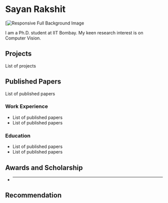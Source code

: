 # Sayan Rakshit
[![Responsive Full Background Image](https://user-images.githubusercontent.com/30260441/233859660-74fde19b-bdc7-4ea6-a914-b2e5e4e4af28.jpg)


I am a Ph.D. student at IIT Bombay. My keen research interest is on Computer Vision.

## Projects

List of projects

## Published Papers

List of published papers

### Work Experience

* List of published papers
* List of published papers

### Education

* List of published papers
* List of published papers


## Awards and Scholarship
* --------------------------

## Recommendation
